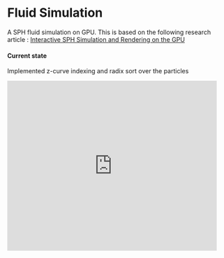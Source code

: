 Fluid Simulation
================

A SPH fluid simulation on GPU. This is based on the following research article :
[Interactive SPH Simulation and Rendering on the GPU](http://maverick.inria.fr/~Prashant.Goswami/Research/Papers/SCA10_SPH.pdf)


#### Current state
Implemented z-curve indexing and radix sort over the particles
<iframe  title="Particles" width="480" height="390" src="http://www.youtube.com/watch?v=k_myXL8LuvM?autoplay=1" frameborder="0" allowfullscreen></iframe>
